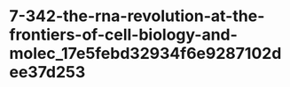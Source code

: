 # 7-342-the-rna-revolution-at-the-frontiers-of-cell-biology-and-molec_17e5febd32934f6e9287102dee37d253